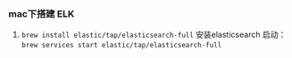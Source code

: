 ### mac下搭建 ELK

1. `brew install elastic/tap/elasticsearch-full` 安装elasticsearch
		启动：`brew services start elastic/tap/elasticsearch-full`
		

